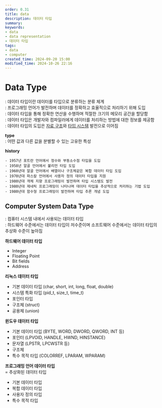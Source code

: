 ```yaml
---
order: 0.31
title: data
description: 데이터 타입
summary:
keywords:
- data
- data representation
- 데이터 타입
tags:
- data
- computer
created_time: 2024-09-20 15:00
modified_time: 2024-10-26 22:16
---
```


# Data Type
: 데이터 타입이란 데이터를 타입으로 분류하는 분류 체계  
: 프로그래밍 언어가 발전하며 데이터를 정확하고 효율적으로 처리하기 위해 도입  
: 데이터 타입을 통해 정확한 연산을 수행하며 적절한 크기의 메모리 공간을 할당함  
: 데이터 타입은 개발자와 컴파일러에게 데이터를 처리하는 방법에 대한 정보를 제공함  
: 데이터 타입의 도입은 [자료 구조](./data-structure/index.md)와 [타입 시스템](../program/language/type-system.md) 발전으로 이어짐  

**type**  
: 어떤 값과 다른 값을 분별할 수 있는 고유한 특성  


**history**
```
- 1957년 포트란 언어에서 정수와 부동소수점 타입을 도입
- 1958년 알골 언어에서 불리언 타입 도입 
- 1960년대 알골 언어에서 배열이나 구조체같은 복합 데이터 타입 도입
- 1970년대 파스칼 언어에서 사용자 정의 데이터 타입을 지원
- 1980년대 객체 지향 프로그래밍이 발전하며 타입 시스템도 발전
- 1980년대 제네릭 프로그래밍이 나타나며 데이터 타입을 추상적으로 처리하는 기법 도입
- 1980년대 함수형 프로그래밍이 발전하며 타입 추론 개념 도입
```



## Computer System Data Type
: 컴퓨터 시스템 내에서 사용되는 데이터 타입  
: 하드웨어 수준에서는 데이터 타입이 저수준이며 소프트웨어 수준에서는 데이터 타입의 추상화 수준이 높아짐  


**하드웨어 데이터 타입**
- Integer
- Floating Point
- Bit fields
- Address


**리눅스 데이터 타입**
- 기본 데이터 타입 (char, short, int, long, float, double)
- 시스템 특화 타입 (pid_t, size_t, time_t)
- 포인터 타입
- 구조체 (struct)
- 공용체 (union)


**윈도우 데이터 타입**
- 기본 데이터 타입 (BYTE, WORD, DWORD, QWORD, INT 등)
- 포인터 (LPVOID, HANDLE, HWND, HINSTANCE)
- 문자열 (LPSTR, LPCWSTR 등)
- 구조체
- 특수 목적 타입 (COLORREF, LPARAM, WPARAM)


**프로그래밍 언어 데이터 타입**  
= 추상화된 데이터 타입  

- 기본 데이터 타입
- 복합 데이터 타입
- 사용자 정의 타입
- 특수 목적 타입
